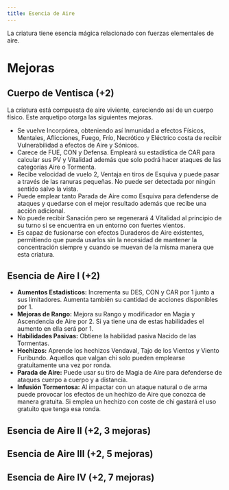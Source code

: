 ```yaml
---
title: Esencia de Aire
---
```


La criatura tiene esencia mágica relacionado con fuerzas elementales de aire.

# Mejoras

## Cuerpo de Ventisca (+2)

La criatura está compuesta de aire viviente, careciendo así de un cuerpo físico. Este arquetipo otorga las siguientes mejoras.

- Se vuelve Incorpórea, obteniendo así Inmunidad a efectos Físicos, Mentales, Aflicciones, Fuego, Frío, Necrótico y Eléctrico costa de recibir Vulnerabilidad a efectos de Aire y Sónicos.
- Carece de FUE, CON y Defensa. Empleará su estadística de CAR para calcular sus PV y Vitalidad además que solo podrá hacer ataques de las categorías Aire o Tormenta.
- Recibe velocidad de vuelo 2, Ventaja en tiros de Esquiva y puede pasar a través de las ranuras pequeñas. No puede ser detectada por ningún sentido salvo la vista.
- Puede emplear tanto Parada de Aire como Esquiva para defenderse de ataques y quedarse con el mejor resultado además que recibe una acción adicional.
- No puede recibir Sanación pero se regenerará 4 Vitalidad al principio de su turno si se encuentra en un entorno con fuertes vientos.
- Es capaz de fusionarse con efectos Duraderos de Aire existentes, permitiendo que pueda usarlos sin la necesidad de mantener la concentración siempre y cuando se muevan de la misma manera que esta criatura.

## Esencia de Aire I (+2)

- **Aumentos Estadísticos:** Incrementa su DES, CON y CAR por 1 junto a sus limitadores. Aumenta también su cantidad de acciones disponibles por 1.
- **Mejoras de Rango:** Mejora su Rango y modificador en Magia y Ascendencia de Aire por 2. Si ya tiene una de estas habilidades el aumento en ella será por 1. 
- **Habilidades Pasivas:** Obtiene la habilidad pasiva Nacido de las Tormentas.
- **Hechizos:** Aprende los hechizos Vendaval, Tajo de los Vientos y Viento Furibundo. Aquellos que valgan chi solo pueden emplearse gratuitamente una vez por ronda.
- **Parada de Aire:** Puede usar su tiro de Magia de Aire para defenderse de ataques cuerpo a cuerpo y a distancia.
- **Infusión Tormentosa:** Al impactar con un ataque natural o de arma puede provocar los efectos de un hechizo de Aire que conozca de manera gratuita. Si emplea un hechizo con coste de chi gastará el uso gratuito que tenga esa ronda.

## Esencia de Aire II (+2, 3 mejoras)

## Esencia de Aire III (+2, 5 mejoras)

## Esencia de Aire IV (+2, 7 mejoras)